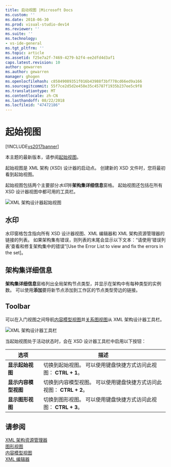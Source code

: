 ```yaml
---
title: 启动视图 |Microsoft Docs
ms.custom: ''
ms.date: 2018-06-30
ms.prod: visual-studio-dev14
ms.reviewer: ''
ms.suite: ''
ms.technology:
- vs-ide-general
ms.tgt_pltfrm: ''
ms.topic: article
ms.assetid: f25e7a2f-7469-4279-b2f4-ee2dfd4d3af1
caps.latest.revision: 10
author: gewarren
ms.author: gewarren
manager: ghogen
ms.openlocfilehash: c85849089351f016b43988f3bf778cd66ed9a166
ms.sourcegitcommit: 55f7ce2d5d2e458e35c45787f1935b237ee5c9f8
ms.translationtype: MT
ms.contentlocale: zh-CN
ms.lasthandoff: 08/22/2018
ms.locfileid: "47472186"
---
```

# <a name="start-view"></a>起始视图
[!INCLUDE[vs2017banner](../includes/vs2017banner.md)]

本主题的最新版本，请参阅[起始视图](https://docs.microsoft.com/visualstudio/xml-tools/start-view)。  
  
  
起始视图是 XML 架构 (XSD) 设计器的启动点。 创建新的 XSD 文件时，您将最初看到起始视图。  
  
 起始视图包括两个主要部分*水印*并**架构集详细信息**窗格。 起始视图还包括在所有 XSD 设计器视图中都可用的工具栏。  
  
 ![XML 架构设计器起始视图](../xml-tools/media/xsddesigner-startview.gif "XSDDesigner_StartView")  
  
## <a name="watermark"></a>水印  
 水印窗格包含指向所有 XSD 设计器视图、XML 编辑器和 XML 架构资源管理器的链接的列表。 如果架构集有错误，则列表的末尾会显示以下文本：“请使用‘错误列表’查看和修复架构集中的错误”[Use the Error List to view and fix the errors in the set]。  
  
## <a name="schema-set-details"></a>架构集详细信息  
 **架构集详细信息**窗格列出全局架构节点类型，并显示在架构中有每种类型的实例数。 可以使用**添加**要将新节点添加到工作区的节点类型旁边的链接。  
  
## <a name="toolbar"></a>Toolbar  
 可以在入门视图之间导航[内容模型视图](../xml-tools/content-model-view.md)并[关系图视图](../xml-tools/graph-view.md)从 XML 架构设计器工具栏。  
  
 ![XML 架构设计器工具栏](../xml-tools/media/xsdstartviewtoolbar.gif "XSDStartViewToolbar")  
  
 当起始视图处于活动状态时，会在 XSD 设计器工具栏中启用以下按钮：  
  
|选项|描述|  
|------------|-----------------|  
|**显示起始视图**|切换到起始视图。 可以使用键盘快捷方式访问此视图： **CTRL + 1**。|  
|**显示内容模型视图**|切换到内容模型视图。 可以使用键盘快捷方式访问此视图： **CTRL + 2**。|  
|**显示图形视图**|切换到图形视图。 可以使用键盘快捷方式访问此视图： **CTRL + 3**。|  
  
## <a name="see-also"></a>请参阅  
 [XML 架构资源管理器](../xml-tools/xml-schema-explorer.md)   
 [图形视图](../xml-tools/graph-view.md)   
 [内容模型视图](../xml-tools/content-model-view.md)   
 [XML 编辑器](../xml-tools/xml-editor.md)



